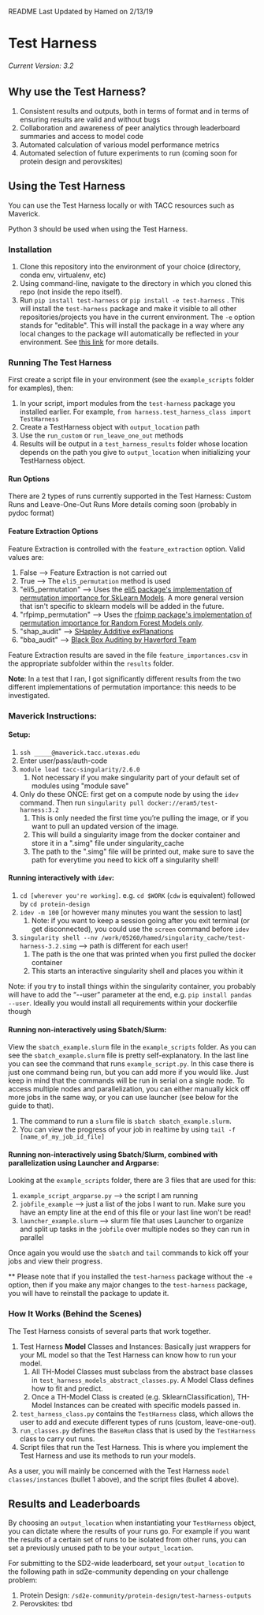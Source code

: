 README Last Updated by Hamed on 2/13/19


# Test Harness
###### Current Version: 3.2

## Why use the Test Harness?
1. Consistent results and outputs, both in terms of format and in terms of ensuring results are valid and without bugs
2. Collaboration and awareness of peer analytics through leaderboard summaries and access to model code
3. Automated calculation of various model performance metrics
4. Automated selection of future experiments to run (coming soon for protein design and perovskites)

## Using the Test Harness
You can use the Test Harness locally or with TACC resources such as Maverick.

Python 3 should be used when using the Test Harness.

### Installation
1. Clone this repository into the environment of your choice (directory, conda env, virtualenv, etc)
2. Using command-line, navigate to the directory in which you cloned this repo (not inside the repo itself).
3. Run `pip install test-harness` or `pip install -e test-harness` .
This will install the `test-harness` package and make it visible to all other repositories/projects
you have in the current environment. The `-e` option stands for "editable". This will install the package
in a way where any local changes to the package will automatically be reflected in your environment.
See [this link](https://stackoverflow.com/questions/41535915/python-pip-install-from-local-dir/41536128)
for more details.


### Running The Test Harness

First create a script file in your environment
(see the `example_scripts` folder for examples), then:
1. In your script, import modules from the `test-harness` package you installed earlier.
For example, `from harness.test_harness_class import TestHarness`
2. Create a TestHarness object with `output_location` path
3. Use the `run_custom` or `run_leave_one_out` methods
4. Results will be output in a `test_harness_results` folder whose location depends
on the path you give to `output_location` when initializing your TestHarness object.


#### Run Options
There are 2 types of runs currently supported in the Test Harness: Custom Runs and Leave-One-Out Runs
More details coming soon (probably in pydoc format)


#### Feature Extraction Options
Feature Extraction is controlled with the `feature_extraction` option. Valid values are:
1. False --> Feature Extraction is not carried out
2. True --> The `eli5_permutation` method is used
3. "eli5_permutation" --> Uses the [eli5 package's implementation of permutation importance for SkLearn Models](https://eli5.readthedocs.io/en/latest/autodocs/sklearn.html#eli5.sklearn.permutation_importance.PermutationImportance).
A more general version that isn't specific to sklearn models will be added in the future.
4. "rfpimp_permutation" --> Uses the [rfpimp package's implementation of permutation importance for Random Forest Models only](https://github.com/parrt/random-forest-importances).
5. "shap_audit" --> [SHapley Additive exPlanations](https://github.com/slundberg/shap)
6. "bba_audit" --> [Black Box Auditing by Haverford Team](https://github.com/algofairness/BlackBoxAuditing)

Feature Extraction results are saved in the file `feature_importances.csv` in the appropriate subfolder within the `results` folder.

**Note**: In a test that I ran, I got significantly different results from the two different implementations of permutation importance: this needs to be investigated.


### Maverick Instructions:

#### Setup:
1. `ssh _____@maverick.tacc.utexas.edu`
2. Enter user/pass/auth-code
3. `module load tacc-singularity/2.6.0`
    1. Not necessary if you make singularity part of your default set of modules using "module save"
4. Only do these ONCE: first get on a compute node by using the `idev` command. Then run `singularity pull docker://eram5/test-harness:3.2`
    1. This is only needed the first time you’re pulling the image, or if you want to pull an updated version of the image.
    2. This will build a singularity image from the docker container and store it in a ".simg" file under singularity_cache
    3. The path to the ".simg" file will be printed out, make sure to save the path for everytime you need to kick off a singularity shell!


#### Running interactively with `idev`:
1. `cd [wherever you're working]`. e.g. `cd $WORK` (`cdw` is equivalent) followed by `cd protein-design`
2. `idev -m 100` [or however many minutes you want the session to last]
    1. Note: if you want to keep a session going after you exit terminal (or get disconnected), you could use the `screen` command before `idev`
3. `singularity shell --nv /work/05260/hamed/singularity_cache/test-harness-3.2.simg` --> path is different for each user!
    1. The path is the one that was printed when you first pulled the docker container
    2. This starts an interactive singularity shell and places you within it

Note: if you try to install things within the singularity container,
you probably will have to add the “--user” parameter at the end,
e.g. `pip install pandas --user`. Ideally you would install all requirements within your dockerfile though

#### Running non-interactively using Sbatch/Slurm:
View the `sbatch_example.slurm` file in the `example_scripts` folder. As you can see the `sbatch_example.slurm` file is pretty self-explanatory.
In the last line you can see the command that runs `example_script.py`. In this case there is just one command being run, but you can add more if you would like.
Just keep in mind that the commands will be run in serial on a single node. To access multiple nodes and parallelization, you can either manually kick off more
jobs in the same way, or you can use launcher (see below for the guide to that).

1. The command to run a `slurm` file is `sbatch sbatch_example.slurm`. 
2. You can view the progress of your job in realtime by using `tail -f [name_of_my_job_id_file]`

#### Running non-interactively using Sbatch/Slurm, combined with parallelization using Launcher and Argparse:
Looking at the `example_scripts` folder, there are 3 files that are used for this:
1. `example_script_argparse.py` --> the script I am running
2. `jobfile_example` --> just a list of the jobs I want to run. Make sure you have an empty line at the end of this file or your last line won't be read!
3. `launcher_example.slurm` --> slurm file that uses Launcher to organize and split up tasks in the `jobfile` over multiple nodes so they can run in parallel

Once again you would use the `sbatch` and `tail` commands to kick off your jobs and view their progress.

** Please note that if you installed the `test-harness` package without the `-e` option,
then if you make any major changes to the `test-harness` package, you will have to
reinstall the package to update it.

### How It Works (Behind the Scenes)
The Test Harness consists of several parts that work together. 
1. Test Harness **Model** Classes and Instances: Basically just wrappers for your ML model so that the Test Harness can know how to run your model.
    1. All TH-Model Classes must subclass from the abstract base classes in `test_harness_models_abstract_classes.py`. A Model Class defines how to fit and predict.
    2. Once a TH-Model Class is created (e.g. SklearnClassification), TH-Model Instances can be created with specific models passed in.
2. `test_harness_class.py` contains the `TestHarness` class, which allows the user to add and execute different types of runs (custom, leave-one-out).
3. `run_classes.py` defines the `BaseRun` class that is used by the `TestHarness` class to carry out runs.
4.  Script files that run the Test Harness. This is where you implement the Test Harness and use its methods to run your models.

As a user, you will mainly be concerned with the Test Harness `model classes/instances` (bullet 1 above), and the script files (bullet 4 above).


## Results and Leaderboards
By choosing an `output_location` when instantiating your `TestHarness` object,
you can dictate where the results of your runs go. For example if you want the results of
a certain set of runs to be isolated from other runs, you can set a previously unused
path to be your `output_location`.

For submitting to the SD2-wide leaderboard, set your `output_location` to the following path
in sd2e-community depending on your challenge problem:

1. Protein Design: `/sd2e-community/protein-design/test-harness-outputs`
2. Perovskites: tbd





